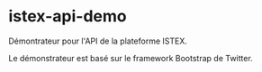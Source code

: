 # istex-api-demo #

Démontrateur pour l'API de la plateforme ISTEX.


Le démonstrateur est basé sur le framework Bootstrap de Twitter.

